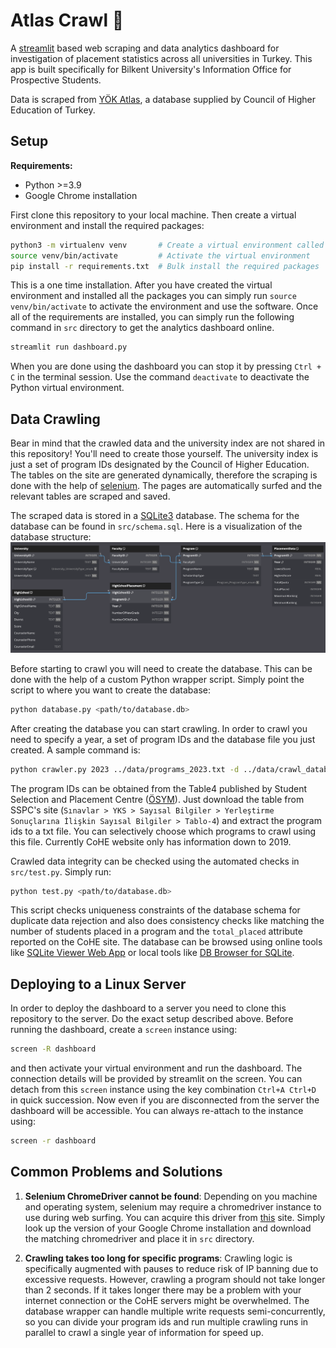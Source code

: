 # Atlas Crawl 🧭

A [streamlit](https://streamlit.io/) based web scraping and data analytics dashboard for investigation of placement statistics across all universities in Turkey. This app is built specifically for Bilkent University's Information Office for Prospective Students.

Data is scraped from [YÖK Atlas](https://yokatlas.yok.gov.tr), a database supplied by Council of Higher Education of Turkey.

## Setup
**Requirements:**
- Python >=3.9
- Google Chrome installation 

First clone this repository to your local machine. Then create a virtual environment and install the required packages:
```bash
python3 -m virtualenv venv       # Create a virtual environment called 'venv'
source venv/bin/activate         # Activate the virtual environment
pip install -r requirements.txt  # Bulk install the required packages
```
This is a one time installation. After you have created the virtual environment and installed all the packages you can simply run `source venv/bin/activate` to activate the environment and use the software. Once all of the requirements are installed, you can simply run the following command in `src` directory to get the analytics dashboard online.

```bash
streamlit run dashboard.py
```

When you are done using the dashboard you can stop it by pressing `Ctrl + C` in the terminal session. Use the command `deactivate` to deactivate the Python virtual environment.

## Data Crawling
Bear in mind that the crawled data and the university index are not shared in this repository! You'll need to create those yourself. The university index is just a set of program IDs designated by the Council of Higher Education. The tables on the site are generated dynamically, therefore the scraping is done with the help of [selenium](https://www.selenium.dev/documentation/webdriver/). The pages are automatically surfed and the relevant tables are scraped and saved. 

The scraped data is stored in a [SQLite3](https://www.sqlite.org/docs.html) database. The schema for the database can be found in `src/schema.sql`. Here is a visualization of the database structure:
![schema](figures/schema_vis.png)

Before starting to crawl you will need to create the database. This can be done with the help of a custom Python wrapper script. Simply point the script to where you want to create the database:
```bash
python database.py <path/to/database.db>
```
After creating the database you can start crawling. In order to crawl you need to specify a year, a set of program IDs and the database file you just created. A sample command is:

```bash
python crawler.py 2023 ../data/programs_2023.txt -d ../data/crawl_database.db
```

The program IDs can be obtained from the Table4 published by Student Selection and Placement Centre ([ÖSYM](https://www.osym.gov.tr/)). Just download the table from SSPC's site (`Sınavlar > YKS > Sayısal Bilgiler > Yerleştirme Sonuçlarına İlişkin Sayısal Bilgiler > Tablo-4`) and extract the program ids to a txt file. You can selectively choose which programs to crawl using this file. Currently CoHE website only has information down to 2019.

Crawled data integrity can be checked using the automated checks in `src/test.py`. Simply run:
```bash
python test.py <path/to/database.db>
```

This script checks uniqueness constraints of the database schema for duplicate data rejection and also does consistency checks like matching the number of students placed in a program and the `total_placed` attribute reported on the CoHE site. The database can be browsed using online tools like [SQLite Viewer Web App](https://sqliteviewer.app/) or local tools like [DB Browser for SQLite](https://sqlitebrowser.org/).


## Deploying to a Linux Server
In order to deploy the dashboard to a server you need to clone this repository to the server. Do the exact setup described above. Before running the dashboard, create a `screen` instance using:
```bash
screen -R dashboard
```
and then activate your virtual environment and run the dashboard. The connection details will be provided by streamlit on the screen. You can detach from this `screen` instance using the key combination `Ctrl+A Ctrl+D` in quick succession. Now even if you are disconnected from the server the dashboard will be accessible. You can always re-attach to the instance using:
```bash
screen -r dashboard
```


## Common Problems and Solutions
1. **Selenium ChromeDriver cannot be found**:
Depending on you machine and operating system, selenium may require a chromedriver instance to use during web surfing. You can acquire this driver from [this](https://chromedriver.chromium.org/downloads) site. Simply look up the version of your Google Chrome installation and download the matching chromedriver and place it in `src` directory.

2. **Crawling takes too long for specific programs**:
Crawling logic is specifically augmented with pauses to reduce risk of IP banning due to excessive requests. However, crawling a program should not take longer than 2 seconds. If it takes longer there may be a problem with your internet connection or the CoHE servers might be overwhelmed. The database wrapper can handle multiple write requests semi-concurrently, so you can divide your program ids and run multiple crawling runs in parallel to crawl a single year of information for speed up. 
